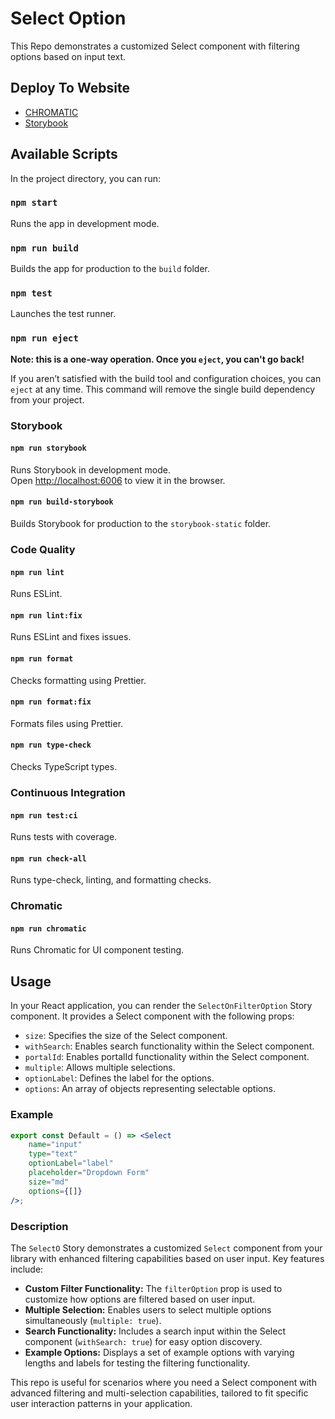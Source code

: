 # Select Option

This Repo demonstrates a customized Select component with filtering options based on input text.

## Deploy To Website

- [CHROMATIC](https://www.chromatic.com/component?appId=6691f8d852b1d32f0c8c5a01&csfId=form-select--select-option-label&buildNumber=3&k=6691ffbf6f3d377867f41c2b-1200px-interactive-true&h=20&b=-2)
- [Storybook](https://select-option-beta.vercel.app/)


## Available Scripts

In the project directory, you can run:

### `npm start`

Runs the app in development mode.

### `npm run build`

Builds the app for production to the `build` folder.

### `npm test`

Launches the test runner.

### `npm run eject`

**Note: this is a one-way operation. Once you `eject`, you can't go back!**

If you aren’t satisfied with the build tool and configuration choices, you can `eject` at any time. This command will remove the single build dependency from your project.

### Storybook

#### `npm run storybook`

Runs Storybook in development mode.\
Open [http://localhost:6006](http://localhost:6006) to view it in the browser.

#### `npm run build-storybook`

Builds Storybook for production to the `storybook-static` folder.

### Code Quality

#### `npm run lint`

Runs ESLint.

#### `npm run lint:fix`

Runs ESLint and fixes issues.

#### `npm run format`

Checks formatting using Prettier.

#### `npm run format:fix`

Formats files using Prettier.

#### `npm run type-check`

Checks TypeScript types.

### Continuous Integration

#### `npm run test:ci`

Runs tests with coverage.

#### `npm run check-all`

Runs type-check, linting, and formatting checks.

### Chromatic

#### `npm run chromatic`

Runs Chromatic for UI component testing.

## Usage

In your React application, you can render the `SelectOnFilterOption` Story component. It provides a Select component with the following props:


- `size`: Specifies the size of the Select component.
- `withSearch`: Enables search functionality within the Select component.
- `portalId`: Enables portalId functionality within the Select component.
- `multiple`: Allows multiple selections.
- `optionLabel`: Defines the label for the options.
- `options`: An array of objects representing selectable options.

### Example

```jsx
export const Default = () => <Select  
    name="input" 
    type="text" 
    optionLabel="label" 
    placeholder="Dropdown Form" 
    size="md" 
    options={[]}  
/>;
```

### Description

The `SelectO` Story demonstrates a customized `Select` component from your library with enhanced filtering capabilities based on user input. Key features include:

- **Custom Filter Functionality:** The `filterOption` prop is used to customize how options are filtered based on user input.
- **Multiple Selection:** Enables users to select multiple options simultaneously (`multiple: true`).
- **Search Functionality:** Includes a search input within the Select component (`withSearch: true`) for easy option discovery.
- **Example Options:** Displays a set of example options with varying lengths and labels for testing the filtering functionality.

This repo is useful for scenarios where you need a Select component with advanced filtering and multi-selection capabilities, tailored to fit specific user interaction patterns in your application.


